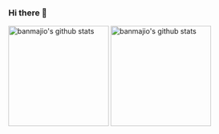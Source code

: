 ### Hi there 👋

<!--
**banmajio/banmajio** is a ✨ _special_ ✨ repository because its `README.md` (this file) appears on your GitHub profile.

Here are some ideas to get you started:

- 🔭 I’m currently working on ...
- 🌱 I’m currently learning ...
- 👯 I’m looking to collaborate on ...
- 🤔 I’m looking for help with ...
- 💬 Ask me about ...
- 📫 How to reach me: ...
- 😄 Pronouns: ...
- ⚡ Fun fact: ...
-->


<p align="left">
<img alt="banmajio's github stats" height='200' src="https://github-readme-stats.vercel.app/api?username=banmajio&show_icons=true&include_all_commits=true">
<img alt="banmajio's github stats" height='200' src="https://github-readme-stats.vercel.app/api/top-langs/?username=banmajio">
</p>
